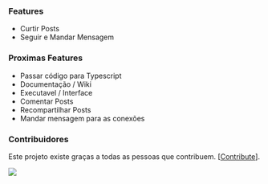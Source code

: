 ### Features
- Curtir Posts
- Seguir e Mandar Mensagem

### Proximas Features
- Passar código para Typescript
- Documentação / Wiki
- Executavel / Interface
- Comentar Posts
- Recompartilhar Posts
- Mandar mensagem para as conexões

### Contribuidores
Este projeto existe graças a todas as pessoas que contribuem. [[Contribute](https://github.com/AndersonAlvesCoelho/linkedin-connection)].

<a href = "https://github.com/AndersonAlvesCoelho/linkedin-connection/graphs/contributors">
  <img src = "https://contrib.rocks/image?repo=AndersonAlvesCoelho/linkedin-connection"/>
</a>

 
